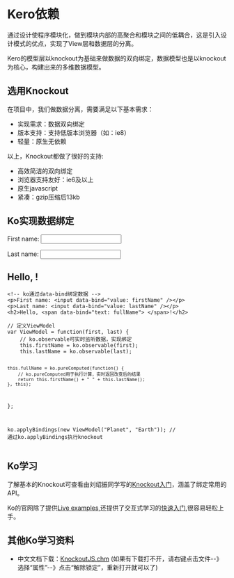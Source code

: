 # Kero依赖

通过设计使程序模块化，做到模块内部的高聚合和模块之间的低耦合，这是引入设计模式的优点，实现了View层和数据层的分离。

Kero的模型层以knockout为基础来做数据的双向绑定，数据模型也是以knockout为核心，构建出来的多维数据模型。

## 选用Knockout

在项目中，我们做数据分离，需要满足以下基本需求：

* 实现需求：数据双向绑定
* 版本支持：支持低版本浏览器（如：ie8）
* 轻量：原生无依赖

以上，Knockout都做了很好的支持:

* 高效简洁的双向绑定
* 浏览器支持友好：ie6及以上
* 原生javascript
* 紧凑：gzip压缩后13kb

##  Ko实现数据绑定




<div class="example-content"><!-- ko通过data-bind绑定数据 -->
<p>First name: <input data-bind="value: firstName" /></p>
<p>Last name: <input data-bind="value: lastName" /></p>
<h2>Hello, <span data-bind="text: fullName"> </span>!</h2></div>
<div class="example-content ex-hide"><script>// 定义ViewModel
var ViewModel = function(first, last) {
	// ko.observable可实时监听数据，实现绑定
    this.firstName = ko.observable(first);
    this.lastName = ko.observable(last);
 
    this.fullName = ko.pureComputed(function() {
    	// ko.pureComputed用于执行计算，实时返回改变后的结果
        return this.firstName() + " " + this.lastName();
    }, this);
};
 
ko.applyBindings(new ViewModel("Planet", "Earth")); // 通过ko.applyBindings执行knockout
</script></div>
<div class="examples-code"><pre><code>&lt;!-- ko通过data-bind绑定数据 -->
&lt;p>First name: &lt;input data-bind="value: firstName" />&lt;/p>
&lt;p>Last name: &lt;input data-bind="value: lastName" />&lt;/p>
&lt;h2>Hello, &lt;span data-bind="text: fullName"> &lt;/span>!&lt;/h2></code></pre>
</div>
<div class="examples-code"><pre><code>// 定义ViewModel
var ViewModel = function(first, last) {
	// ko.observable可实时监听数据，实现绑定
    this.firstName = ko.observable(first);
    this.lastName = ko.observable(last);
 
    this.fullName = ko.pureComputed(function() {
    	// ko.pureComputed用于执行计算，实时返回改变后的结果
        return this.firstName() + " " + this.lastName();
    }, this);
};
 
ko.applyBindings(new ViewModel("Planet", "Earth")); // 通过ko.applyBindings执行knockout</code></pre>
</div>


## Ko学习
了解基本的Knockout可查看由刘绍振同学写的[Knockout入门](https://github.com/iuap-design/blog/issues/26)，涵盖了绑定常用的API。

Ko的官网除了提供[Live examples](http://knockoutjs.com/examples/),还提供了交互式学习的[快速入门](http://learn.knockoutjs.com/),很容易轻松上手。

## 其他Ko学习资料

- 中文文档下载：[KnockoutJS.chm](http://design.yyuap.com/dist/static/handbook/KnockoutJS.chm)
  (如果有下载打不开，请右键点击文件--》选择“属性”--》点击“解除锁定”，重新打开就可以了)
